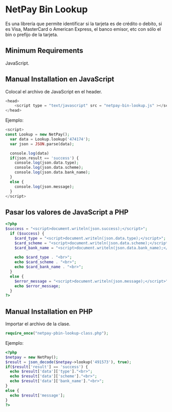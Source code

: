 # NetPay Bin Lookup

Es una librería que permite identificar si la tarjeta es de crédito o debito, si es Visa, MasterCard o American Express, el banco emisor, etc con sólo el bin o prefijo de la tarjeta.

## Minimum Requirements

JavaScript.

## Manual Installation en JavaScript

Colocal el archivo de JavaScript en el header.

```php
<head>
    <script type = "text/javascript" src = "netpay-bin-lookup.js" ></script>
</head>
```

Ejemplo:

```php
<script>
const Lookup = new NetPay();
  var data = Lookup.lookup('474174');
  var json = JSON.parse(data);

  console.log(data)
  if(json.result == 'success') {
    console.log(json.data.type);
    console.log(json.data.scheme);
    console.log(json.data.bank_name);
  }
  else {
    console.log(json.message);
  }
</script>
```

## Pasar los valores de JavaScript a PHP

```php
<?php
$success = "<script>document.writeln(json.success);</script>";
  if ($success) {
    $card_type = "<script>document.writeln(json.data.type);</script>";
    $card_scheme = "<script>document.writeln(json.data.scheme);</script>";
    $card_bank_name = "<script>document.writeln(json.data.bank_name);</script>";
    
    echo $card_type . "<br>";
    echo $card_scheme . "<br>";
    echo $card_bank_name . "<br>";
  }
  else {
    $error_message = "<script>document.writeln(json.message);</script>";
    echo $error_message;
  }
?>
```


## Manual Installation en PHP

Importar el archivo de la clase.

```php
require_once("netpay-pbin-lookup-class.php");
```

Ejemplo:

```php
<?php
$netpay = new NetPay();
$result = json_decode($netpay->lookup('491573'), true);
if($result['result'] == 'success') {
  echo $result['data']['type']."<br>";
  echo $result['data']['scheme']."<br>";
  echo $result['data']['bank_name']."<br>";
}
else {
  echo $result['message'];
}
?>
```